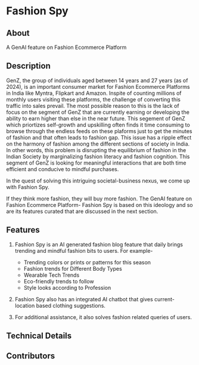 # Fashion Spy

## About
A GenAI feature on Fashion Ecommerce Platform


## Description
GenZ, the group of individuals aged between 14 years and 27 years (as of 2024), is an important consumer market for Fashion Ecommerce Platforms in India like Myntra, Flipkart and Amazon. Inspite of counting millions of monthly users visiting these platforms, the challenge of converting this traffic into sales prevail. The most possible reason to this is the lack of focus on the segment of GenZ that are currently earning or developing the ability to earn higher than else in the near future. This segement of GenZ which priortizes self-growth and upskilling often finds it time consuming to browse through the endless feeds on these plaforms just to get the minutes of fashion and that often leads to fashion gap. This issue has a ripple effect on the harmony of fashion among the different sections of society in India. In other words, this problem is disrupting the equilibrium of fashion in the Indian Society by marginalizing fashion literacy and fashion cognition. This segment of GenZ is looking for meaningful interactions that are both time efficient and conducive to mindful purchases.

In the quest of solving this intriguing societal-business nexus, we come up with Fashion Spy. 

If they think more fashion, they will buy more fashion. The GenAI feature on Fashion Ecommerce Platform- Fashion Spy is based on this ideology and so are its features curated that are discussed in the next section.


## Features
1. Fashion Spy is an AI generated fashion blog feature that daily brings trending and mindful fashion bits to users. For example-
   * Trending colors or prints or patterns for this season
   * Fashion trends for Different Body Types
   * Wearable Tech Trends
   * Eco-friendly trends to follow
   * Style looks according to Profession

3. Fashion Spy also has an integrated AI chatbot that gives current-location based clothing suggestions. 

4. For additional assistance, it also solves fashion related queries of users.


## Technical Details


## Contributors
